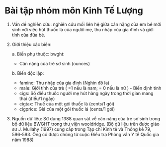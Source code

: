 # Bài tập nhóm môn Kinh Tế Lượng

1. Vấn đề nghiên cứu: nghiên cứu mối liên hệ giữa cân nặng của em bé mới sinh với việc hút thuốc lá của người mẹ, thu nhập của gia đình và giới tính của đứa bé. 

2. Giới thiệu các biến:

      a. Biến phụ thuộc: bwght: 
    - Cân nặng của trẻ sơ sinh (ounces)

     b. Biến độc lập:
    - faminc: Thu nhập của gia đình (Nghìn đô la)
    - male: Giới tính của trẻ ( =1 nếu là nam; = 0 nếu là nữ ) - Biến định tính
    - cigs: Số điếu thuốc người mẹ hút hàng ngày trong thời gian mang thai (điếu/1 ngày)
    - cigtax: Thuế của một gói thuốc lá (cents/1 gói) 
    - cigprice: Giá của một gói thuốc lá (cents/1 gói)
  
3. Nguồn dữ liệu: Sử dụng 1388 quan sát về cân nặng của trẻ sơ sinh trong bộ dữ liệu BWGHT trong thư viện wooldridge.
(Bộ dữ liệu trên được giáo sư J. Mullahy (1997) cung cấp trong Tạp chí Kinh tế và Thống kê 79, 596-593. 
 Ông có được chúng từ cuộc Điều tra Phỏng vấn Y tế Quốc gia năm 1988)
